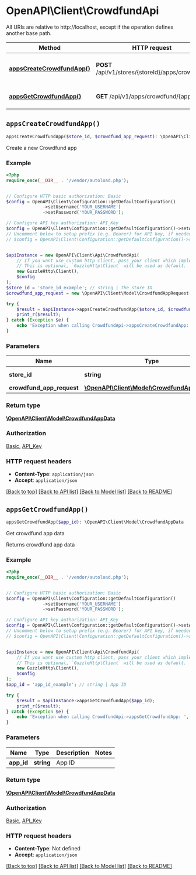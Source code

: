 # OpenAPI\Client\CrowdfundApi

All URIs are relative to http://localhost, except if the operation defines another base path.

| Method | HTTP request | Description |
| ------------- | ------------- | ------------- |
| [**appsCreateCrowdfundApp()**](CrowdfundApi.md#appsCreateCrowdfundApp) | **POST** /api/v1/stores/{storeId}/apps/crowdfund | Create a new Crowdfund app |
| [**appsGetCrowdfundApp()**](CrowdfundApi.md#appsGetCrowdfundApp) | **GET** /api/v1/apps/crowdfund/{appId} | Get crowdfund app data |


## `appsCreateCrowdfundApp()`

```php
appsCreateCrowdfundApp($store_id, $crowdfund_app_request): \OpenAPI\Client\Model\CrowdfundAppData
```

Create a new Crowdfund app

### Example

```php
<?php
require_once(__DIR__ . '/vendor/autoload.php');


// Configure HTTP basic authorization: Basic
$config = OpenAPI\Client\Configuration::getDefaultConfiguration()
              ->setUsername('YOUR_USERNAME')
              ->setPassword('YOUR_PASSWORD');

// Configure API key authorization: API_Key
$config = OpenAPI\Client\Configuration::getDefaultConfiguration()->setApiKey('Authorization', 'YOUR_API_KEY');
// Uncomment below to setup prefix (e.g. Bearer) for API key, if needed
// $config = OpenAPI\Client\Configuration::getDefaultConfiguration()->setApiKeyPrefix('Authorization', 'Bearer');


$apiInstance = new OpenAPI\Client\Api\CrowdfundApi(
    // If you want use custom http client, pass your client which implements `GuzzleHttp\ClientInterface`.
    // This is optional, `GuzzleHttp\Client` will be used as default.
    new GuzzleHttp\Client(),
    $config
);
$store_id = 'store_id_example'; // string | The store ID
$crowdfund_app_request = new \OpenAPI\Client\Model\CrowdfundAppRequest(); // \OpenAPI\Client\Model\CrowdfundAppRequest

try {
    $result = $apiInstance->appsCreateCrowdfundApp($store_id, $crowdfund_app_request);
    print_r($result);
} catch (Exception $e) {
    echo 'Exception when calling CrowdfundApi->appsCreateCrowdfundApp: ', $e->getMessage(), PHP_EOL;
}
```

### Parameters

| Name | Type | Description  | Notes |
| ------------- | ------------- | ------------- | ------------- |
| **store_id** | **string**| The store ID | |
| **crowdfund_app_request** | [**\OpenAPI\Client\Model\CrowdfundAppRequest**](../Model/CrowdfundAppRequest.md)|  | |

### Return type

[**\OpenAPI\Client\Model\CrowdfundAppData**](../Model/CrowdfundAppData.md)

### Authorization

[Basic](../../README.md#Basic), [API_Key](../../README.md#API_Key)

### HTTP request headers

- **Content-Type**: `application/json`
- **Accept**: `application/json`

[[Back to top]](#) [[Back to API list]](../../README.md#endpoints)
[[Back to Model list]](../../README.md#models)
[[Back to README]](../../README.md)

## `appsGetCrowdfundApp()`

```php
appsGetCrowdfundApp($app_id): \OpenAPI\Client\Model\CrowdfundAppData
```

Get crowdfund app data

Returns crowdfund app data

### Example

```php
<?php
require_once(__DIR__ . '/vendor/autoload.php');


// Configure HTTP basic authorization: Basic
$config = OpenAPI\Client\Configuration::getDefaultConfiguration()
              ->setUsername('YOUR_USERNAME')
              ->setPassword('YOUR_PASSWORD');

// Configure API key authorization: API_Key
$config = OpenAPI\Client\Configuration::getDefaultConfiguration()->setApiKey('Authorization', 'YOUR_API_KEY');
// Uncomment below to setup prefix (e.g. Bearer) for API key, if needed
// $config = OpenAPI\Client\Configuration::getDefaultConfiguration()->setApiKeyPrefix('Authorization', 'Bearer');


$apiInstance = new OpenAPI\Client\Api\CrowdfundApi(
    // If you want use custom http client, pass your client which implements `GuzzleHttp\ClientInterface`.
    // This is optional, `GuzzleHttp\Client` will be used as default.
    new GuzzleHttp\Client(),
    $config
);
$app_id = 'app_id_example'; // string | App ID

try {
    $result = $apiInstance->appsGetCrowdfundApp($app_id);
    print_r($result);
} catch (Exception $e) {
    echo 'Exception when calling CrowdfundApi->appsGetCrowdfundApp: ', $e->getMessage(), PHP_EOL;
}
```

### Parameters

| Name | Type | Description  | Notes |
| ------------- | ------------- | ------------- | ------------- |
| **app_id** | **string**| App ID | |

### Return type

[**\OpenAPI\Client\Model\CrowdfundAppData**](../Model/CrowdfundAppData.md)

### Authorization

[Basic](../../README.md#Basic), [API_Key](../../README.md#API_Key)

### HTTP request headers

- **Content-Type**: Not defined
- **Accept**: `application/json`

[[Back to top]](#) [[Back to API list]](../../README.md#endpoints)
[[Back to Model list]](../../README.md#models)
[[Back to README]](../../README.md)
